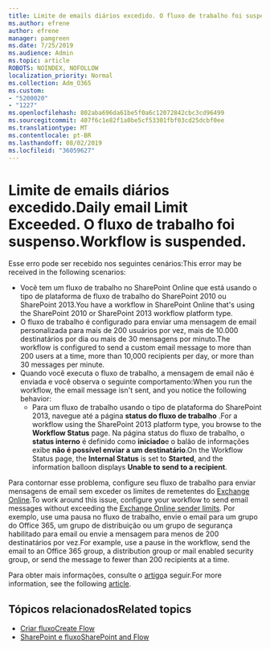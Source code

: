 ```yaml
---
title: Limite de emails diários excedido. O fluxo de trabalho foi suspenso.
ms.author: efrene
author: efrene
manager: pamgreen
ms.date: 7/25/2019
ms.audience: Admin
ms.topic: article
ROBOTS: NOINDEX, NOFOLLOW
localization_priority: Normal
ms.collection: Adm_O365
ms.custom:
- "5200020"
- "1227"
ms.openlocfilehash: 802aba696da61be5f0a6c12072842cbc3cd96499
ms.sourcegitcommit: 407f6c1e82f1a0be5cf53301fbf03cd25dcbf0ee
ms.translationtype: MT
ms.contentlocale: pt-BR
ms.lasthandoff: 08/02/2019
ms.locfileid: "36059627"
---
```

# <a name="daily-email-limit-exceeded-workflow-is-suspended"></a><span data-ttu-id="241fb-103">Limite de emails diários excedido.</span><span class="sxs-lookup"><span data-stu-id="241fb-103">Daily email Limit Exceeded.</span></span> <span data-ttu-id="241fb-104">O fluxo de trabalho foi suspenso.</span><span class="sxs-lookup"><span data-stu-id="241fb-104">Workflow is suspended.</span></span>

<span data-ttu-id="241fb-105">Esse erro pode ser recebido nos seguintes cenários:</span><span class="sxs-lookup"><span data-stu-id="241fb-105">This error may be received in the following scenarios:</span></span>

- <span data-ttu-id="241fb-106">Você tem um fluxo de trabalho no SharePoint Online que está usando o tipo de plataforma de fluxo de trabalho do SharePoint 2010 ou SharePoint 2013.</span><span class="sxs-lookup"><span data-stu-id="241fb-106">You have a workflow in SharePoint Online that's using the SharePoint 2010 or SharePoint 2013 workflow platform type.</span></span>
- <span data-ttu-id="241fb-107">O fluxo de trabalho é configurado para enviar uma mensagem de email personalizada para mais de 200 usuários por vez, mais de 10.000 destinatários por dia ou mais de 30 mensagens por minuto.</span><span class="sxs-lookup"><span data-stu-id="241fb-107">The workflow is configured to send a custom email message to more than 200 users at a time, more than 10,000 recipients per day, or more than 30 messages per minute.</span></span>
- <span data-ttu-id="241fb-108">Quando você executa o fluxo de trabalho, a mensagem de email não é enviada e você observa o seguinte comportamento:</span><span class="sxs-lookup"><span data-stu-id="241fb-108">When you run the workflow, the email message isn't sent, and you notice the following behavior:</span></span>
    - <span data-ttu-id="241fb-109">Para um fluxo de trabalho usando o tipo de plataforma do SharePoint 2013, navegue até a página **status do fluxo de trabalho** .</span><span class="sxs-lookup"><span data-stu-id="241fb-109">For a workflow using the SharePoint 2013 platform type, you browse to the **Workflow Status** page.</span></span> <span data-ttu-id="241fb-110">Na página status do fluxo de trabalho, o **status interno** é definido como **iniciado**e o balão de informações exibe **não é possível enviar a um destinatário**.</span><span class="sxs-lookup"><span data-stu-id="241fb-110">On the Workflow Status page, the **Internal Status** is set to **Started**, and the information balloon displays **Unable to send to a recipient**.</span></span>

<span data-ttu-id="241fb-111">Para contornar esse problema, configure seu fluxo de trabalho para enviar mensagens de email sem exceder os limites de remetentes do [Exchange Online](https://docs.microsoft.com/office365/servicedescriptions/exchange-online-service-description/exchange-online-limits#recipientlimits).</span><span class="sxs-lookup"><span data-stu-id="241fb-111">To work around this issue, configure your workflow to send email messages without exceeding the [Exchange Online sender limits](https://docs.microsoft.com/office365/servicedescriptions/exchange-online-service-description/exchange-online-limits#recipientlimits).</span></span> <span data-ttu-id="241fb-112">Por exemplo, use uma pausa no fluxo de trabalho, envie o email para um grupo do Office 365, um grupo de distribuição ou um grupo de segurança habilitado para email ou envie a mensagem para menos de 200 destinatários por vez.</span><span class="sxs-lookup"><span data-stu-id="241fb-112">For example, use a pause in the workflow, send the email to an Office 365 group, a distribution group or mail enabled security group, or send the message to fewer than 200 recipients at a time.</span></span>


<span data-ttu-id="241fb-113">Para obter mais informações, consulte o [artigo](https://support.microsoft.com/help/3150442/daily-email-limit-has-exceeded-and-your-workflow-has-been-suspended-or)a seguir.</span><span class="sxs-lookup"><span data-stu-id="241fb-113">For more information, see the following [article](https://support.microsoft.com/help/3150442/daily-email-limit-has-exceeded-and-your-workflow-has-been-suspended-or).</span></span>

## <a name="related-topics"></a><span data-ttu-id="241fb-114">Tópicos relacionados</span><span class="sxs-lookup"><span data-stu-id="241fb-114">Related topics</span></span>
- [<span data-ttu-id="241fb-115">Criar fluxo</span><span class="sxs-lookup"><span data-stu-id="241fb-115">Create Flow</span></span>](https://support.office.com/article/Create-a-flow-for-a-list-or-library-in-SharePoint-Online-or-OneDrive-for-Business-a9c3e03b-0654-46af-a254-20252e580d01) 
- [<span data-ttu-id="241fb-116">SharePoint e fluxo</span><span class="sxs-lookup"><span data-stu-id="241fb-116">SharePoint and Flow</span></span>](https://flow.microsoft.com/blog/sharepoint-and-flow/) 